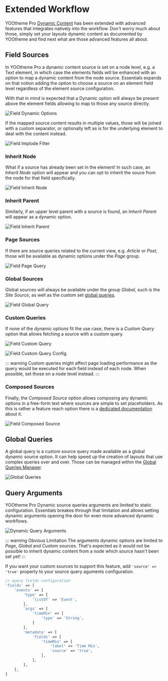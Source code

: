 # Extended Workflow

YOOtheme Pro [Dynamic Content](https://yootheme.com/support/yootheme-pro/joomla/dynamic-content) has been extended with advanced features that integrates natively into the workflow. Don't worry much about those, simply set your layouts dynamic content as documented by YOOtheme and find next what are those advanced features all about.

## Field Sources

In YOOtheme Pro a dynamic content source is set on a node level, e.g. a Text element, in which case the elements fields will be enhanced with an option to map a dynamic content from the node source. Essentials expands on that notion adding the option to choose a source on an element field level regardless of the element source configuration.

With that in mind is expected that a Dynamic option will always be present above the element fields allowing to map to those any source directly.

![Field Dynamic Options](./assets/field-dynamic-options.webp)

If the mapped source content results in multiple values, those will be joined with a custom separator, or optionally left as is for the underlying element to deal with the content instead.

![Field Implode Filter](./assets/field-filter-implode.webp)

### Inherit Node

What if a source has already been set in the element! In such case, an _Inherit Node_ option will appear and you can opt to inherit the souce from the node for that field specifically.

![Field Inherit Node](./assets/field-inherit-node.webp)

### Inherit Parent

Similarly, if an upper level parent with a source is found, an _Inherit Parent_ will appear as a dynamic option.

![Field Inherit Parent](./assets/field-inherit-parent.webp)

### Page Sources

If there are source queries related to the current view, e.g. _Article_ or _Post_, those will be available as dynamic options under the _Page_ group.

![Field Page Query](./assets/field-page-query.webp)

### Global Sources

Global sources will always be available under the group _Global_, such is the _Site Source_, as well as the custom set [global queries](#global-queries).

![Field Global Query](./assets/field-global-query.webp)

### Custom Queries

If none of the dynamic options fit the use case, there is a _Custom Query_ option that allows fetching a source with a custom query.

![Field Custom Query](./assets/field-custom-query.webp)

![Field Custom Query Config](./assets/field-custom-query-config.webp)

::: warning
Custom queries might affect page loading performance as the query would be executed for each field instead of each node. When possible, set those on a node level instead.
:::

### Composed Sources

Finally, the _Composed Source_ option allows composing any dynamic options in a free-form text where sources are simple to set placeholders. As this is rather a feature reach option there is a [dedicated documentation](composed-sources) about it.

![Field Composed Source](./assets/field-composed-source.webp)

## Global Queries

A global query is a custom source query made available as a global dynamic source option. It can help speed up the creation of layouts that use complex queries over and over. Those can be managed within the [Global Queries Manager](/essentials-for-yootheme-pro/settings#global-queries).

![Global Queries](/essentials-for-yootheme-pro/assets/global-queries-manager.gif)

## Query Arguments

YOOtheme Pro Dynamic source queries arguments are limited to static configuration. Essentials breakes through that limitation and allows setting dynamic arguments opening the door for even more advanced dynamic workflows.

![Dynamic Query Arguments](./assets/dynamic-query-arguments.webp)

::: warning Obvious Limitation
The arguments dynamic options are limited to _Page_, _Global_ and _Custom_ sources. That's expected as it would not be possible to inherit dynamic content from a node which source hasn't been set yet!
:::

If you want your custom sources to support this feature, add `'source' => 'true'` property to your source query aguments configuration.

```php
// query fields configuration
'fields' => [
    'events' => [
        'type' => [
            'listOf' => 'Event',
        ],
        'args' => [
            'timeMin' => [
                'type' => 'String',
            ]
        ],
        'metadata' => [
            'fields' => [
                'timeMin' => [
                    'label' => 'Time Min',
                    'source' => 'true',
                ],
            ],
        ],
    ],
]
```
